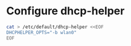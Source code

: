 # Configure dhcp-helper

```bash
cat > /etc/default/dhcp-helper <<EOF
DHCPHELPER_OPTS="-b wlan0"
EOF
```

